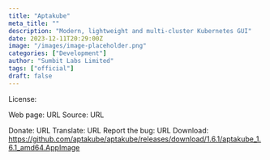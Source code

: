 ```yaml
---
title: "Aptakube"
meta_title: ""
description: "Modern, lightweight and multi-cluster Kubernetes GUI"
date: 2023-12-11T20:29:00Z
image: "/images/image-placeholder.png"
categories: ["Development"]
author: "Sumbit Labs Limited"
tags: ["official"]
draft: false
---
```



License:

Web page: URL
Source: URL

Donate: URL
Translate: URL
Report the bug: URL
Download: https://github.com/aptakube/aptakube/releases/download/1.6.1/aptakube_1.6.1_amd64.AppImage
